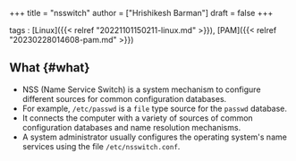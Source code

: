 +++
title = "nsswitch"
author = ["Hrishikesh Barman"]
draft = false
+++

tags
: [Linux]({{< relref "20221101150211-linux.md" >}}), [PAM]({{< relref "20230228014608-pam.md" >}})


## What {#what}

-   NSS (Name Service Switch) is a system mechanism to configure different sources for common configuration databases.
-   For example, `/etc/passwd` is a `file` type source for the `passwd` database.
-   It connects the computer with a variety of sources of common configuration databases and name resolution mechanisms.
-   A system administrator usually configures the operating system's name services using the file `/etc/nsswitch.conf`.
